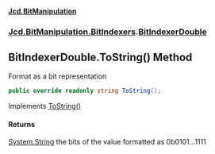 #### [Jcd.BitManipulation](index.md 'index')
### [Jcd.BitManipulation.BitIndexers](Jcd.BitManipulation.BitIndexers.md 'Jcd.BitManipulation.BitIndexers').[BitIndexerDouble](Jcd.BitManipulation.BitIndexers.BitIndexerDouble.md 'Jcd.BitManipulation.BitIndexers.BitIndexerDouble')

## BitIndexerDouble.ToString() Method

Format as a bit representation

```csharp
public override readonly string ToString();
```

Implements [ToString()](Jcd.BitManipulation.BitIndexers.IBitIndexer.ToString().md 'Jcd.BitManipulation.BitIndexers.IBitIndexer.ToString()')

#### Returns

[System.String](https://docs.microsoft.com/en-us/dotnet/api/System.String 'System.String')
the bits of the value formatted as 0b0101...1111